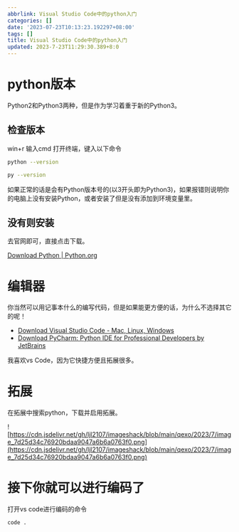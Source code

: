 ```yaml
---
abbrlink: Visual Studio Code中的python入门
categories: []
date: '2023-07-23T10:13:23.192297+08:00'
tags: []
title: Visual Studio Code中的python入门
updated: 2023-7-23T11:29:30.389+8:0
---
```

# python版本

Python2和Python3两种，但是作为学习着重于新的Python3。

## 检查版本

win+r  输入cmd 打开终端，键入以下命令

```bash
python --version
```

```bash
py --version
```

如果正常的话是会有Python版本号的(以3开头即为Python3)，如果报错则说明你的电脑上没有安装Python，或者安装了但是没有添加到环境变量里。

## 没有则安装

去官网即可，直接点击下载。

[Download Python | Python.org](https://www.python.org/downloads/)

# 编辑器

你当然可以用记事本什么的编写代码，但是如果能更方便的话，为什么不选择其它的呢！

* [Download Visual Studio Code - Mac, Linux, Windows](https://code.visualstudio.com/Download)
* [Download PyCharm: Python IDE for Professional Developers by JetBrains](https://www.jetbrains.com/pycharm/download/?section=windows)

我喜欢vs Code，因为它快捷方便且拓展很多。

# 拓展

在拓展中搜索python，下载并启用拓展。

![https://cdn.jsdelivr.net/gh/ljl2107/imageshack/blob/main/qexo/2023/7/image_7d25d34c76920bdaa9047a6b6a0763f0.png](https://cdn.jsdelivr.net/gh/ljl2107/imageshack/blob/main/qexo/2023/7/image_7d25d34c76920bdaa9047a6b6a0763f0.png)

# 接下你就可以进行编码了

打开vs code进行编码的命令

```bash
code .
```
